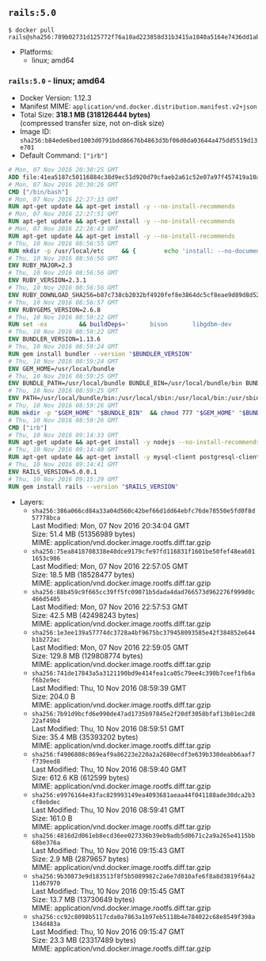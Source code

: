 ## `rails:5.0`

```console
$ docker pull rails@sha256:789b02731d125772f76a10ad223858d31b3415a1840a5164e7436dd1abc1bc6f
```

-	Platforms:
	-	linux; amd64

### `rails:5.0` - linux; amd64

-	Docker Version: 1.12.3
-	Manifest MIME: `application/vnd.docker.distribution.manifest.v2+json`
-	Total Size: **318.1 MB (318126444 bytes)**  
	(compressed transfer size, not on-disk size)
-	Image ID: `sha256:b84ede6bed1003d0791bdd86676b4863d3bf06d0da03644a475dd5519d13e701`
-	Default Command: `["irb"]`

```dockerfile
# Mon, 07 Nov 2016 20:30:25 GMT
ADD file:41ea5187c50116884c38d9ec51d920d79cfaeb2a61c52e07a97f457419a10a4f in / 
# Mon, 07 Nov 2016 20:30:26 GMT
CMD ["/bin/bash"]
# Mon, 07 Nov 2016 22:27:33 GMT
RUN apt-get update && apt-get install -y --no-install-recommends 		ca-certificates 		curl 		wget 	&& rm -rf /var/lib/apt/lists/*
# Mon, 07 Nov 2016 22:27:51 GMT
RUN apt-get update && apt-get install -y --no-install-recommends 		bzr 		git 		mercurial 		openssh-client 		subversion 				procps 	&& rm -rf /var/lib/apt/lists/*
# Mon, 07 Nov 2016 22:28:43 GMT
RUN apt-get update && apt-get install -y --no-install-recommends 		autoconf 		automake 		bzip2 		file 		g++ 		gcc 		imagemagick 		libbz2-dev 		libc6-dev 		libcurl4-openssl-dev 		libdb-dev 		libevent-dev 		libffi-dev 		libgdbm-dev 		libgeoip-dev 		libglib2.0-dev 		libjpeg-dev 		libkrb5-dev 		liblzma-dev 		libmagickcore-dev 		libmagickwand-dev 		libmysqlclient-dev 		libncurses-dev 		libpng-dev 		libpq-dev 		libreadline-dev 		libsqlite3-dev 		libssl-dev 		libtool 		libwebp-dev 		libxml2-dev 		libxslt-dev 		libyaml-dev 		make 		patch 		xz-utils 		zlib1g-dev 	&& rm -rf /var/lib/apt/lists/*
# Thu, 10 Nov 2016 08:56:55 GMT
RUN mkdir -p /usr/local/etc 	&& { 		echo 'install: --no-document'; 		echo 'update: --no-document'; 	} >> /usr/local/etc/gemrc
# Thu, 10 Nov 2016 08:56:56 GMT
ENV RUBY_MAJOR=2.3
# Thu, 10 Nov 2016 08:56:56 GMT
ENV RUBY_VERSION=2.3.1
# Thu, 10 Nov 2016 08:56:56 GMT
ENV RUBY_DOWNLOAD_SHA256=b87c738cb2032bf4920fef8e3864dc5cf8eae9d89d8d523ce0236945c5797dcd
# Thu, 10 Nov 2016 08:56:57 GMT
ENV RUBYGEMS_VERSION=2.6.8
# Thu, 10 Nov 2016 08:59:22 GMT
RUN set -ex 		&& buildDeps=' 		bison 		libgdbm-dev 		ruby 	' 	&& apt-get update 	&& apt-get install -y --no-install-recommends $buildDeps 	&& rm -rf /var/lib/apt/lists/* 		&& wget -O ruby.tar.gz "https://cache.ruby-lang.org/pub/ruby/$RUBY_MAJOR/ruby-$RUBY_VERSION.tar.gz" 	&& echo "$RUBY_DOWNLOAD_SHA256 *ruby.tar.gz" | sha256sum -c - 		&& mkdir -p /usr/src/ruby 	&& tar -xzf ruby.tar.gz -C /usr/src/ruby --strip-components=1 	&& rm ruby.tar.gz 		&& cd /usr/src/ruby 		&& { 		echo '#define ENABLE_PATH_CHECK 0'; 		echo; 		cat file.c; 	} > file.c.new 	&& mv file.c.new file.c 		&& autoconf 	&& ./configure --disable-install-doc 	&& make -j"$(nproc)" 	&& make install 		&& apt-get purge -y --auto-remove $buildDeps 	&& cd / 	&& rm -r /usr/src/ruby 		&& gem update --system "$RUBYGEMS_VERSION"
# Thu, 10 Nov 2016 08:59:22 GMT
ENV BUNDLER_VERSION=1.13.6
# Thu, 10 Nov 2016 08:59:24 GMT
RUN gem install bundler --version "$BUNDLER_VERSION"
# Thu, 10 Nov 2016 08:59:24 GMT
ENV GEM_HOME=/usr/local/bundle
# Thu, 10 Nov 2016 08:59:25 GMT
ENV BUNDLE_PATH=/usr/local/bundle BUNDLE_BIN=/usr/local/bundle/bin BUNDLE_SILENCE_ROOT_WARNING=1 BUNDLE_APP_CONFIG=/usr/local/bundle
# Thu, 10 Nov 2016 08:59:25 GMT
ENV PATH=/usr/local/bundle/bin:/usr/local/sbin:/usr/local/bin:/usr/sbin:/usr/bin:/sbin:/bin
# Thu, 10 Nov 2016 08:59:26 GMT
RUN mkdir -p "$GEM_HOME" "$BUNDLE_BIN" 	&& chmod 777 "$GEM_HOME" "$BUNDLE_BIN"
# Thu, 10 Nov 2016 08:59:26 GMT
CMD ["irb"]
# Thu, 10 Nov 2016 09:14:33 GMT
RUN apt-get update && apt-get install -y nodejs --no-install-recommends && rm -rf /var/lib/apt/lists/*
# Thu, 10 Nov 2016 09:14:40 GMT
RUN apt-get update && apt-get install -y mysql-client postgresql-client sqlite3 --no-install-recommends && rm -rf /var/lib/apt/lists/*
# Thu, 10 Nov 2016 09:14:41 GMT
ENV RAILS_VERSION=5.0.0.1
# Thu, 10 Nov 2016 09:15:29 GMT
RUN gem install rails --version "$RAILS_VERSION"
```

-	Layers:
	-	`sha256:386a066cd84a33a04d560c42bef66d1dd64ebfc76de78550e5fd0f8d57778bca`  
		Last Modified: Mon, 07 Nov 2016 20:34:04 GMT  
		Size: 51.4 MB (51356989 bytes)  
		MIME: application/vnd.docker.image.rootfs.diff.tar.gzip
	-	`sha256:75ea8418708338e40dce9179cfe97fd116831f1601be50fef48ea6011653c986`  
		Last Modified: Mon, 07 Nov 2016 22:57:05 GMT  
		Size: 18.5 MB (18528477 bytes)  
		MIME: application/vnd.docker.image.rootfs.diff.tar.gzip
	-	`sha256:88b459c9f665cc39ff5fc09071b5dada4dad766573d962276f999d0c466d5405`  
		Last Modified: Mon, 07 Nov 2016 22:57:53 GMT  
		Size: 42.5 MB (42498243 bytes)  
		MIME: application/vnd.docker.image.rootfs.diff.tar.gzip
	-	`sha256:1e3ee139a57774dc3728a4bf9675bc379458093585e42f384852e644b1b272ac`  
		Last Modified: Mon, 07 Nov 2016 22:59:05 GMT  
		Size: 129.8 MB (129808774 bytes)  
		MIME: application/vnd.docker.image.rootfs.diff.tar.gzip
	-	`sha256:741de17843a5a3121190bd9e414fea1ca05c79ee4c390b7ceef1fb6af6b2e9ec`  
		Last Modified: Thu, 10 Nov 2016 08:59:39 GMT  
		Size: 204.0 B  
		MIME: application/vnd.docker.image.rootfs.diff.tar.gzip
	-	`sha256:7b91d9bcfd6e990de47ad1735b97845e2f20df3058bfaf13b01ec2d822af49b4`  
		Last Modified: Thu, 10 Nov 2016 08:59:51 GMT  
		Size: 35.4 MB (35393202 bytes)  
		MIME: application/vnd.docker.image.rootfs.diff.tar.gzip
	-	`sha256:f4906808c869eaf9a86223e220a2a2680ecdf3e639b330deabb6aaf7f739eed8`  
		Last Modified: Thu, 10 Nov 2016 08:59:40 GMT  
		Size: 612.6 KB (612599 bytes)  
		MIME: application/vnd.docker.image.rootfs.diff.tar.gzip
	-	`sha256:e9976164e43fac829993149ea4093681aeaa44f041188ade30dca2b3cf8ebdec`  
		Last Modified: Thu, 10 Nov 2016 08:59:41 GMT  
		Size: 161.0 B  
		MIME: application/vnd.docker.image.rootfs.diff.tar.gzip
	-	`sha256:4816d2d061eb8ecd36ee027336b39eb9adb5d0671c2a9a265e4115bb68be376a`  
		Last Modified: Thu, 10 Nov 2016 09:15:43 GMT  
		Size: 2.9 MB (2879657 bytes)  
		MIME: application/vnd.docker.image.rootfs.diff.tar.gzip
	-	`sha256:9b30873e9d183513f8f5b5089982c2a6e7d010afe6f8a8d3819f64a211d67970`  
		Last Modified: Thu, 10 Nov 2016 09:15:45 GMT  
		Size: 13.7 MB (13730649 bytes)  
		MIME: application/vnd.docker.image.rootfs.diff.tar.gzip
	-	`sha256:cc92c8098b5117cda0a7863a1b97eb5118b4e784022c68e8549f398a134d483a`  
		Last Modified: Thu, 10 Nov 2016 09:15:47 GMT  
		Size: 23.3 MB (23317489 bytes)  
		MIME: application/vnd.docker.image.rootfs.diff.tar.gzip
